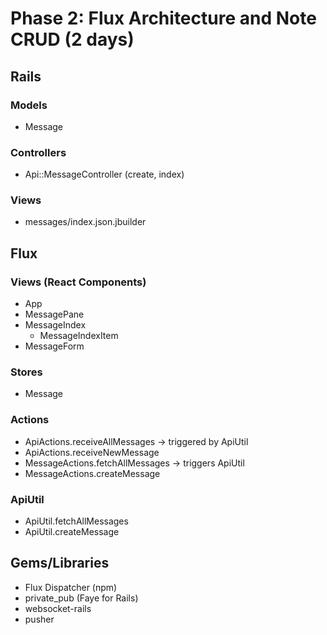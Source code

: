 # Phase 2: Flux Architecture and Note CRUD (2 days)

## Rails
### Models
* Message

### Controllers
* Api::MessageController (create, index)


### Views
* messages/index.json.jbuilder

## Flux
### Views (React Components)
* App
* MessagePane
* MessageIndex
  - MessageIndexItem
* MessageForm

### Stores
* Message

### Actions
* ApiActions.receiveAllMessages -> triggered by ApiUtil
* ApiActions.receiveNewMessage
* MessageActions.fetchAllMessages -> triggers ApiUtil
* MessageActions.createMessage

### ApiUtil
* ApiUtil.fetchAllMessages
* ApiUtil.createMessage

## Gems/Libraries
* Flux Dispatcher (npm)
* private_pub (Faye for Rails)
* websocket-rails 
* pusher

